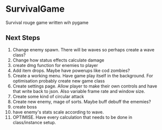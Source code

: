 # SurvivalGame
Survival rouge game written wih pygame

## Next Steps
1. Change enemy spawn. There will be waves so perhaps create a wave class?
2. Change how status effects calculate damage
3. create dmg function for enemies to player
4. Add item drops. Maybe have powerups like cod zombies?
5. Create a working menu. Have game play itself in the background. For optimisation probably create new game class
6. Create settings page. Allow player to make their own controls and have that write back to json. Also variable frame rate and window size.
7. Create some kind of circular attack
8. Create new enemy, mage of sorts. Maybe buff debuff the ememies?
9. create boss
10. have enemy's stats scale according to wave.
11. OPTIMISE. Have every calculation that needs to be done in class/instance setup.
